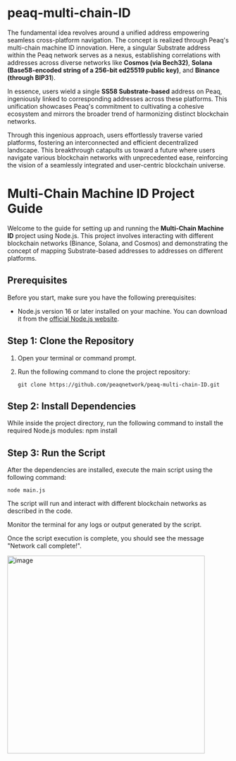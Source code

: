# peaq-multi-chain-ID
The fundamental idea revolves around a unified address empowering seamless cross-platform navigation. The concept is realized through Peaq's multi-chain machine ID innovation. Here, a singular Substrate address within the Peaq network serves as a nexus, establishing correlations with addresses across diverse networks like **Cosmos (via Bech32)**, **Solana (Base58-encoded string of a 256-bit ed25519 public key)**, and **Binance (through BIP31**).

In essence, users wield a single **SS58 Substrate-based** address on Peaq, ingeniously linked to corresponding addresses across these platforms. This unification showcases Peaq's commitment to cultivating a cohesive ecosystem and mirrors the broader trend of harmonizing distinct blockchain networks.

Through this ingenious approach, users effortlessly traverse varied platforms, fostering an interconnected and efficient decentralized landscape. This breakthrough catapults us toward a future where users navigate various blockchain networks with unprecedented ease, reinforcing the vision of a seamlessly integrated and user-centric blockchain universe.

# Multi-Chain Machine ID Project Guide

Welcome to the guide for setting up and running the **Multi-Chain Machine ID** project using Node.js. This project involves interacting with different blockchain networks (Binance, Solana, and Cosmos) and demonstrating the concept of mapping Substrate-based addresses to addresses on different platforms.

## Prerequisites

Before you start, make sure you have the following prerequisites:

- Node.js version 16 or later installed on your machine. You can download it from the [official Node.js website](https://nodejs.org/).

## Step 1: Clone the Repository

1. Open your terminal or command prompt.
2. Run the following command to clone the project repository:

   ```shell
   git clone https://github.com/peaqnetwork/peaq-multi-chain-ID.git

 ## Step 2: Install Dependencies
While inside the project directory, run the following command to install the required Node.js modules:
npm install

## Step 3: Run the Script
After the dependencies are installed, execute the main script using the following command:

    node main.js


The script will run and interact with different blockchain networks as described in the code.

Monitor the terminal for any logs or output generated by the script.

Once the script execution is complete, you should see the message "Network call complete!".

<img width="448" alt="image" src="https://github.com/peaqnetwork/peaq-multi-chain-ID/assets/101552881/dcdd2337-8be4-4ec8-b2a9-b29aaef40aaa">
